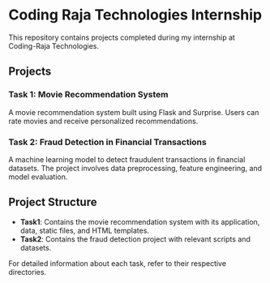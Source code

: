 # Coding Raja Technologies Internship

This repository contains projects completed during my internship at Coding-Raja Technologies.

## Projects

### Task 1: Movie Recommendation System
A movie recommendation system built using Flask and Surprise. Users can rate movies and receive personalized recommendations.

### Task 2: Fraud Detection in Financial Transactions
A machine learning model to detect fraudulent transactions in financial datasets. The project involves data preprocessing, feature engineering, and model evaluation.

## Project Structure

- **Task1**: Contains the movie recommendation system with its application, data, static files, and HTML templates.
- **Task2**: Contains the fraud detection project with relevant scripts and datasets.

For detailed information about each task, refer to their respective directories.

